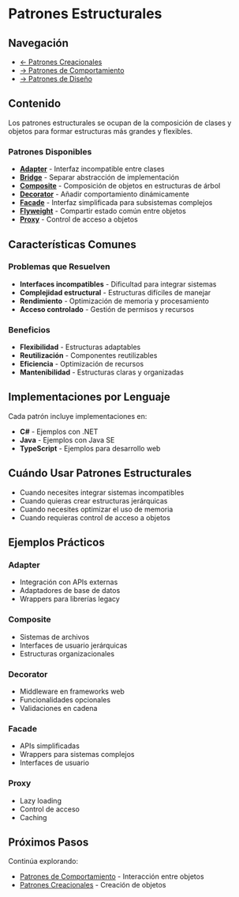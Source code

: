 # Patrones Estructurales

## Navegación

- [← Patrones Creacionales](../Creacionales/README.md)
- [→ Patrones de Comportamiento](../Comportamiento/README.md)
- [→ Patrones de Diseño](../README.md)

## Contenido

Los patrones estructurales se ocupan de la composición de clases y objetos para formar estructuras más grandes y flexibles.

### Patrones Disponibles

- **[Adapter](Adapter/README.md)** - Interfaz incompatible entre clases
- **[Bridge](Bridge/README.md)** - Separar abstracción de implementación
- **[Composite](Composite/README.md)** - Composición de objetos en estructuras de árbol
- **[Decorator](Decorator/README.md)** - Añadir comportamiento dinámicamente
- **[Facade](Facade/README.md)** - Interfaz simplificada para subsistemas complejos
- **[Flyweight](Flyweight/README.md)** - Compartir estado común entre objetos
- **[Proxy](Proxy/README.md)** - Control de acceso a objetos

## Características Comunes

### Problemas que Resuelven
- **Interfaces incompatibles** - Dificultad para integrar sistemas
- **Complejidad estructural** - Estructuras difíciles de manejar
- **Rendimiento** - Optimización de memoria y procesamiento
- **Acceso controlado** - Gestión de permisos y recursos

### Beneficios
- **Flexibilidad** - Estructuras adaptables
- **Reutilización** - Componentes reutilizables
- **Eficiencia** - Optimización de recursos
- **Mantenibilidad** - Estructuras claras y organizadas

## Implementaciones por Lenguaje

Cada patrón incluye implementaciones en:
- **C#** - Ejemplos con .NET
- **Java** - Ejemplos con Java SE
- **TypeScript** - Ejemplos para desarrollo web

## Cuándo Usar Patrones Estructurales

- Cuando necesites integrar sistemas incompatibles
- Cuando quieras crear estructuras jerárquicas
- Cuando necesites optimizar el uso de memoria
- Cuando requieras control de acceso a objetos

## Ejemplos Prácticos

### Adapter
- Integración con APIs externas
- Adaptadores de base de datos
- Wrappers para librerías legacy

### Composite
- Sistemas de archivos
- Interfaces de usuario jerárquicas
- Estructuras organizacionales

### Decorator
- Middleware en frameworks web
- Funcionalidades opcionales
- Validaciones en cadena

### Facade
- APIs simplificadas
- Wrappers para sistemas complejos
- Interfaces de usuario

### Proxy
- Lazy loading
- Control de acceso
- Caching

## Próximos Pasos

Continúa explorando:
- [Patrones de Comportamiento](../Comportamiento/README.md) - Interacción entre objetos
- [Patrones Creacionales](../Creacionales/README.md) - Creación de objetos
